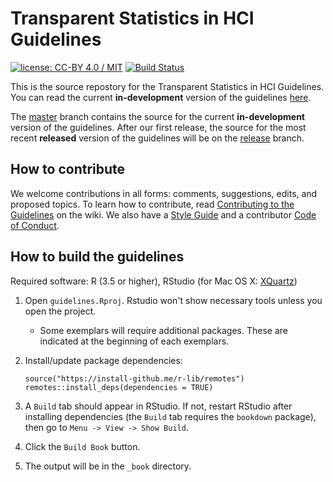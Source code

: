 # Transparent Statistics in HCI Guidelines
[![license: CC-BY 4.0 / MIT](https://img.shields.io/badge/license-CC--BY%204.0%20%2F%20MIT-blue.svg)](LICENSE.md)
[![Build Status](https://travis-ci.org/transparentstats/guidelines.svg?branch=master)](https://travis-ci.org/transparentstats/guidelines)


This is the source repostory for the Transparent Statistics in HCI Guidelines. You can read the current **in-development** version of the guidelines [here](https://transparentstats.github.io/guidelines/).

The [master](https://github.com/transparentstats/guidelines) branch contains the source for the current **in-development** version of the guidelines. After our first release, the source for the most recent **released** version of the guidelines will be on the
[release](https://github.com/transparentstats/guidelines/tree/release) branch. 


## How to contribute

We welcome contributions in all forms: comments, suggestions, edits, and proposed topics. To learn how to contribute,
read [Contributing to the Guidelines](https://github.com/transparentstats/guidelines/wiki/Contributing-to-the-Guidelines)
on the wiki. We also have a [Style Guide](https://github.com/transparentstats/guidelines/wiki/Style-Guide) and a 
contributor [Code of Conduct](https://github.com/transparentstats/guidelines/wiki/Code-of-Conduct).


## How to build the guidelines

Required software: R (3.5 or higher), RStudio (for Mac OS X: [XQuartz](https://www.xquartz.org/))

1. Open `guidelines.Rproj`. Rstudio won't show necessary tools unless you open the project.

    * Some exemplars will require additional packages. These are indicated at the beginning of each exemplars.

1. Install/update package dependencies:

    ```{r}
    source("https://install-github.me/r-lib/remotes")
    remotes::install_deps(dependencies = TRUE)
    ```

1. A `Build` tab should appear in RStudio. If not, restart RStudio after installing dependencies (the `Build` tab
requires the `bookdown` package), then go to `Menu -> View -> Show Build`.

1. Click the `Build Book` button.

1. The output will be in the `_book` directory.
